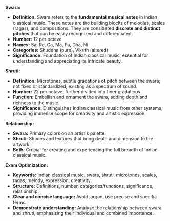 
**Swara:**

- **Definition:** Swara refers to the **fundamental musical notes** in Indian classical music. These notes are the building blocks of melodies, scales (ragas), and compositions. They are considered **discrete and distinct pitches** that can be easily recognized and differentiated.
- **Number:** 12 per octave
- **Names:** Sa, Re, Ga, Ma, Pa, Dha, Ni
- **Categories:** Shuddha (pure), Vikrith (altered)
- **Significance:** Foundation of Indian classical music, essential for understanding and appreciating its intricate beauty.

**Shruti:**

- **Definition:** Microtones, subtle gradations of pitch between the swara; not fixed or standardized, existing as a spectrum of sound.
- **Number:** 22 per octave, further divided into finer gradations
- **Function:** Embellish and ornament the swara, adding depth and richness to the music.
- **Significance:** Distinguishes Indian classical music from other systems, providing immense scope for creativity and artistic expression.

**Relationship:**

- **Swara:** Primary colors on an artist's palette.
- **Shruti:** Shades and textures that bring depth and dimension to the artwork.
- **Both:** Crucial for creating and experiencing the full breadth of Indian classical music.

**Exam Optimization:**

- **Keywords:** Indian classical music, swara, shruti, microtones, scales, ragas, melody, expression, creativity.
- **Structure:** Definitions, number, categories/functions, significance, relationship.
- **Clear and concise language:** Avoid jargon, use precise and specific terms.
- **Demonstrate understanding:** Analyze the relationship between swara and shruti, emphasizing their individual and combined importance.